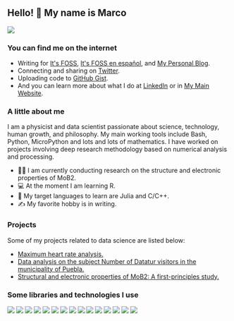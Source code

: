 ## Hello! 👋 My name is Marco

![](https://pbs.twimg.com/profile_banners/1347006160331747330/1650987748/1500x500)

### You can find me on the internet

- Writing for [It's FOSS](https://itsfoss.com/), [It's FOSS en español](https://es.itsfoss.com/), and [My Personal Blog](https://marcocarmonaga.github.io/Blog/).
- Connecting and sharing on [Twitter](https://twitter.com/marcocarmonaga).
- Uploading code to [GitHub Gist](https://gist.github.com/marcocarmonaga).
- And you can learn more about what I do at [LinkedIn](https://www.linkedin.com/in/marcocarmonaga/) or in [My Main Website](https://sites.google.com/viep.com.mx/marcocarmonaga).

### A little about me

I am a physicist and data scientist passionate about science, technology, human growth, and philosophy. My main working tools include Bash, Python, MicroPython and lots and lots of mathematics. I have worked on projects involving deep research methodology based on numerical analysis and processing. 

- 👨‍🔬 I am currently conducting research on the structure and electronic properties of MoB2.
- 💻 At the moment I am learning R.
- 💬 My target languages to learn are Julia and C/C++.
- ✍️ My favorite hobby is in writing.

### Projects

Some of my projects related to data science are listed below:

- [Maximum heart rate analysis.](https://github.com/marcocarmonaga/Analisis_de_la_frecuencia_cardiaca_maxima)
- [Data analysis on the subject Number of Datatur visitors in the municipality of Puebla.](https://github.com/marcocarmonaga/Analisis_en_el_Numero_de_Visitantes_Datatur)
- [Structural and electronic properties of MoB2: A first-principles study.](https://github.com/marcocarmonaga/MoB_2-Study-Properties_Quantum_expresso)

### Some libraries and technologies I use

![](https://img.shields.io/badge/Heroku-430098?style=for-the-badge&logo=heroku&logoColor=white)
![](https://img.shields.io/badge/microsoft%20azure-0089D6?style=for-the-badge&logo=microsoft-azure&logoColor=white)
![](https://img.shields.io/badge/Nextcloud-0082C9?style=for-the-badge&logo=Nextcloud&logoColor=white)
![](https://img.shields.io/badge/MySQL-005C84?style=for-the-badge&logo=mysql&logoColor=white)
![](https://img.shields.io/badge/PostgreSQL-316192?style=for-the-badge&logo=postgresql&logoColor=white)
![](https://img.shields.io/badge/Jupyter-F37626.svg?&style=for-the-badge&logo=Jupyter&logoColor=white)
![](https://img.shields.io/badge/Markdown-000000?style=for-the-badge&logo=markdown&logoColor=white)
![](https://img.shields.io/badge/Visual_Studio_Code-0078D4?style=for-the-badge&logo=visual%20studio%20code&logoColor=white)
![](https://img.shields.io/badge/Python-FFD43B?style=for-the-badge&logo=python&logoColor=blue)
![](https://img.shields.io/badge/Pandas-2C2D72?style=for-the-badge&logo=pandas&logoColor=white)
![](https://img.shields.io/badge/Numpy-777BB4?style=for-the-badge&logo=numpy&logoColor=white)
![](https://img.shields.io/badge/scikit_learn-F7931E?style=for-the-badge&logo=scikit-learn&logoColor=white)
![](https://img.shields.io/badge/Ubuntu-E95420?style=for-the-badge&logo=ubuntu&logoColor=white)
![](https://img.shields.io/badge/GIT-E44C30?style=for-the-badge&logo=git&logoColor=white)
![](https://img.shields.io/badge/GNU%20Bash-4EAA25?style=for-the-badge&logo=GNU%20Bash&logoColor=white)
